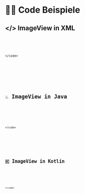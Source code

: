 # 👨‍💻 Code Beispiele


## </> ImageView in XML <!-- .element: class="fragment semi-fade-out shrink" style="" -->
<pre>
    <code data-trim data-noescape data-line-numbers="1|2|3|4|5|6|7">
        <script type="text/template">
<ImageView
    android:id="@+id/imageView"
    android:layout_width="wrap_content"
    android:layout_height="wrap_content"
    android:src="@drawable/example_image"
    android:contentDescription="Beispielbild"
    android:scaleType="centerCrop" />
        </script>
    </code>
</pre> <!-- .element: class="fragment r-frame" style="" -->


## ♨️ ImageView in Java <!-- .element: class="fragment semi-fade-out shrink" style="" -->
<pre>
    <code data-trim data-noescape data-line-numbers="5|7-9|11-14|">
        <script type="text/template">
import android.os.Bundle;
import android.widget.ImageView;
import androidx.appcompat.app.AppCompatActivity;
 
public class MainActivity extends AppCompatActivity {
    @Override
    protected void onCreate(Bundle savedInstanceState) {
        super.onCreate(savedInstanceState);
        setContentView(R.layout.activity_main);
 
        ImageView imageView = findViewById(R.id.imageView);
        imageView.setImageResource(R.drawable.example_image);
        imageView.setScaleType(ImageView.ScaleType.CENTER_CROP);
        imageView.setContentDescription("Beispielbild");
    }
}
        </script>
    </code>
</pre> <!-- .element: class="fragment r-frame" style="" -->


## 🇰 ImageView in Kotlin <!-- .element: class="fragment semi-fade-out shrink" style="" -->
<pre>
    <code data-trim data-noescape data-line-numbers="5|6-8|10-13|">
        <script type="text/template">
import android.widget.ImageView
import androidx.appcompat.app.AppCompatActivity
import android.os.Bundle
 
class MainActivity : AppCompatActivity() {
    override fun onCreate(savedInstanceState: Bundle?) {
        super.onCreate(savedInstanceState)
        setContentView(R.layout.activity_main)
 
        val imageView: ImageView = findViewById(R.id.imageView)
        imageView.setImageResource(R.drawable.example_image)
        imageView.scaleType = ImageView.ScaleType.CENTER_CROP
        imageView.contentDescription = "Beispielbild"
    }
}
        </script>
    </code>
</pre> <!-- .element: class="fragment r-frame" style="" -->